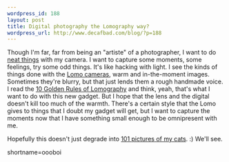```yaml
--- 
wordpress_id: 188
layout: post
title: Digital photography the Lomography way?
wordpress_url: http://www.decafbad.com/blog/?p=188
---
```

<p>Though I'm far, far from being an "artiste" of a photographer, I want to do <a href="http://www.decafbad.com/gallery">neat things</a> with my camera.  I want to capture some moments, some feelings, try some odd things.  It's like hacking with light.  I see the kinds of things done with the <a href="http://www.lomography.com">Lomo cameras</a>, warm and in-the-moment images.  Sometimes they're blurry, but that just lends them a rough handmade voice.  I read the <a href="http://www1.lomography.com/0001/about/lomopop3.htm">10 Golden Rules of Lomography</a> and think, yeah, that's what I want to do with this new gadget.    But I hope that the lens and the digital doesn't kill too much of the warmth.  There's a certain style that the Lomo gives to things that I doubt my gadget will get, but I want to capture the moments now that I have something small enough to be omnipresent with me.</p>
<p>Hopefully this doesn't just degrade into <a href="http://www.decafbad.com/gallery/the-kitties">101 pictures of my cats</a>. :)  We'll see.</p>
<!--more-->
shortname=oooboi
